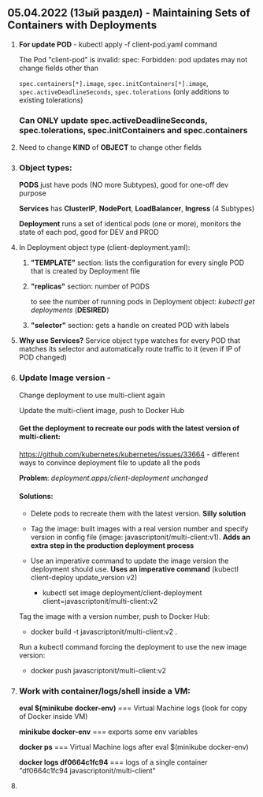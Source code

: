 ## 05.04.2022 (13ый раздел) - Maintaining Sets of Containers with Deployments

1. **For update POD** - kubectl apply -f client-pod.yaml command

   The Pod "client-pod" is invalid: spec: Forbidden: pod updates may not change fields other than 
   
   `spec.containers[*].image`, `spec.initContainers[*].image`, `spec.activeDeadlineSeconds`, `spec.tolerations` (only additions to existing tolerations)
   
   ### Can ONLY update spec.activeDeadlineSeconds, spec.tolerations, spec.initContainers and spec.containers

2. Need to change **KIND** of **OBJECT** to change other fields

3. ### Object types: 

   **PODS** just have pods (NO more Subtypes), good for one-off dev purpose

   **Services** has **ClusterIP**, **NodePort**, **LoadBalancer**, **Ingress** (4 Subtypes)

   **Deployment** runs a set of identical pods (one or more), monitors the state of each pod, good for DEV and PROD

4. In Deployment object type (client-deployment.yaml):

   1. **"TEMPLATE"** section: lists the configuration for every single POD that is created by Deployment file

   2. **"replicas"** section: number of PODS

      to see the number of running pods in Deployment object: _kubectl get deployments_ (**DESIRED**)

   3. **"selector"** section: gets a handle on created POD with labels

5. **Why use Services?** Service object type watches for every POD that matches its selector and automatically route traffic to it (even if IP of POD changed)
   
6. ### Update Image version - 

   Change deployment to use multi-client again
   
   Update the multi-client image, push to Docker Hub
   
   #### Get the deployment to recreate our pods with the latest version of multi-client:
   
      https://github.com/kubernetes/kubernetes/issues/33664 - different ways to convince deployment file to update all the pods
   
      **Problem**: _deployment.apps/client-deployment unchanged_
   
   #### Solutions:
   
   * Delete pods to recreate them with the latest version. **Silly solution**
   
   * Tag the image: built images with a real version number and specify version in config file (image: javascriptonit/multi-client:v1). **Adds an extra step in the production deployment process**
   
   * Use an imperative command to update the image version the deployment should use. **Uses an imperative command** (kubectl client-deploy update_version v2)
   
     * kubectl set image deployment/client-deployment client=javascriptonit/multi-client:v2

   Tag the image with a version number, push to Docker Hub:
      
      * docker build -t javascriptonit/multi-client:v2 .
   
   Run a kubectl command forcing the deployment to use the new image version:
   
      * docker push javascriptonit/multi-client:v2

7. ### Work with container/logs/shell inside a VM:
   
   **eval $(minikube docker-env)** === Virtual Machine logs (look for copy of Docker inside VM)

   **minikube docker-env** === exports some env variables 
   
   **docker ps** === Virtual Machine logs after eval $(minikube docker-env)

   **docker logs df0664c1fc94** === logs of a single container "df0664c1fc94   javascriptonit/multi-client"
   
8. 
